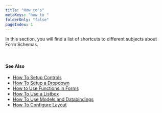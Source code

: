 ```yaml
---
title: "How to's"
metaKeys: "how to "
folderOnly: "false"
pageIndex: 1
---
```


In this section, you will find a list of shortcuts to different subjects about Form Schemas.

<br/>

#### See Also  

* [How To Setup Controls](howto/controls.md)
* [How To Setup a Dropdown](howto/dropdown.md)
* [How to Use Functions in Forms](howto/functions.md)
* [How To Use a Listbox](howto/listbox.md)
* [How To Use Models and Databindings](howto/models-databinding.md)
* [How To Configure Layout](howto/style.md)





